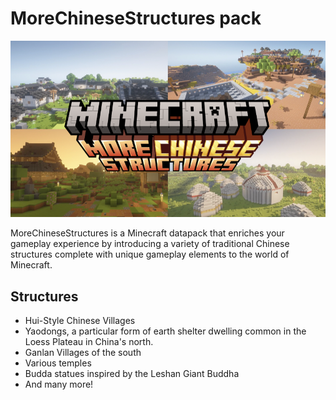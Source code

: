 # MoreChineseStructures pack

<img src='./images/MoreChineseStructures.jpg'>

MoreChineseStructures is a Minecraft datapack that enriches your gameplay experience by introducing a variety of traditional Chinese structures complete with unique gameplay elements to the world of Minecraft.

## Structures
- Hui-Style Chinese Villages
- Yaodongs, a particular form of earth shelter dwelling common in the Loess Plateau in China's north.
- Ganlan Villages of the south
- Various temples
- Budda statues inspired by the Leshan Giant Buddha
- And many more!
